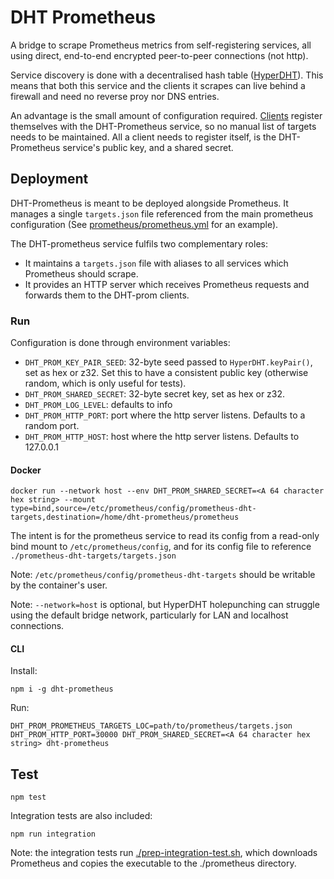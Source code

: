 # DHT Prometheus

A bridge to scrape Prometheus metrics from self-registering services, all using direct, end-to-end encrypted peer-to-peer connections (not http).

Service discovery is done with a decentralised hash table ([HyperDHT](https://github.com/holepunchto/hyperdht)). This means that both this service and the clients it scrapes can live behind a firewall and need no reverse proy nor DNS entries.

An advantage is the small amount of configuration required. [Clients](https://gitlab.com/dcent-tech/dht-prom-client) register themselves with the DHT-Prometheus service, so no manual list of targets needs to be maintained. All a client needs to register itself, is the DHT-Prometheus service's public key, and a shared secret.

## Deployment

DHT-Prometheus is meant to be deployed alongside Prometheus. It manages a single `targets.json` file referenced from the main prometheus configuration (See [prometheus/prometheus.yml](prometheus/prometheus.yml) for an example).

The DHT-prometheus service fulfils two complementary roles:
 - It maintains a `targets.json` file with aliases to all services which Prometheus should scrape.
 - It provides an HTTP server which receives Prometheus requests and forwards them to the DHT-prom clients.

### Run

Configuration is done through environment variables:

- `DHT_PROM_KEY_PAIR_SEED`: 32-byte seed passed to `HyperDHT.keyPair()`, set as hex or z32. Set this to have a consistent public key (otherwise random, which is only useful for tests).
- `DHT_PROM_SHARED_SECRET`: 32-byte secret key, set as hex or z32.
- `DHT_PROM_LOG_LEVEL`: defaults to info
- `DHT_PROM_HTTP_PORT`: port where the http server listens. Defaults to a random port.
- `DHT_PROM_HTTP_HOST`: host where the http server listens. Defaults to 127.0.0.1

#### Docker

```
docker run --network host --env DHT_PROM_SHARED_SECRET=<A 64 character hex string> --mount type=bind,source=/etc/prometheus/config/prometheus-dht-targets,destination=/home/dht-prometheus/prometheus
```

The intent is for the prometheus service to read its config from a read-only bind mount to `/etc/prometheus/config`, and for its config file to reference `./prometheus-dht-targets/targets.json`

Note: `/etc/prometheus/config/prometheus-dht-targets` should be writable by the container's user.

Note: `--network=host` is optional, but HyperDHT holepunching can struggle using the default bridge network, particularly for LAN and localhost connections.

#### CLI

Install:
```
npm i -g dht-prometheus
```

Run:
```
DHT_PROM_PROMETHEUS_TARGETS_LOC=path/to/prometheus/targets.json DHT_PROM_HTTP_PORT=30000 DHT_PROM_SHARED_SECRET=<A 64 character hex string> dht-prometheus
```

## Test

```
npm test
```

Integration tests are also included:

```
npm run integration
```

Note: the integration tests run [./prep-integration-test.sh](./prep-integration-test.sh), which downloads Prometheus and copies the executable to the ./prometheus directory.
